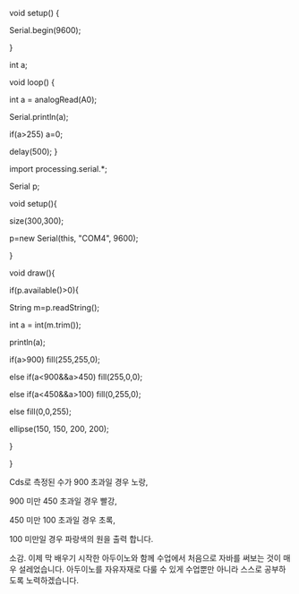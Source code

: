 <arduino code>

void setup() {

  Serial.begin(9600);
  
}

int a;

void loop() {

  int a = analogRead(A0);

  Serial.println(a);

  if(a>255) a=0;

  delay(500);
}


<processing code>

import processing.serial.*;


Serial p;

void setup(){
 
 size(300,300);
  
 p=new Serial(this, "COM4", 9600);

}

void draw(){
  
  if(p.available()>0){
   
   String m=p.readString();
   
   int a = int(m.trim());
   
   println(a);
   
   if(a>900) fill(255,255,0);
   
   else if(a<900&&a>450) fill(255,0,0);
   
   else if(a<450&&a>100) fill(0,255,0);
   
   else fill(0,0,255);
   
   ellipse(150, 150, 200, 200);
  
 }

}

Cds로 측정된 수가 900 초과일 경우 노랑,

900 미만 450 초과일 경우 빨강,

450 미만 100 초과일 경우 초록,

100 미만일 경우 파랑색의 원을 출력 합니다.
              


소감. 이제 막 배우기 시작한 아두이노와 함께 수업에서 처음으로 자바를 써보는 것이 매우 설레었습니다. 아두이노를 자유자재로 다룰 수 있게 수업뿐만 
      아니라 스스로 공부하도록 노력하겠습니다.
